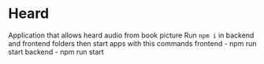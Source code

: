 # Heard
Application that allows heard audio from book picture
Run `npm i` in backend and frontend folders then start apps with this commands
frontend - npm run start
backend - npm run start

